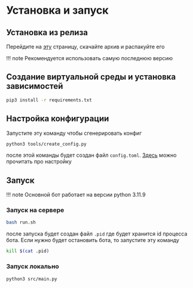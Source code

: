 # Установка и запуск


## Установка из релиза

Перейдите на [эту](https://github.com/HamletSargsyan/livebot/releases/latest) страницу, скачайте архив и распакуйте его

!!! note
    Рекомендуется использовать самую последнюю версию

## Создание виртуальной среды и установка зависимостей

```bash
pip3 install -r requirements.txt
```

## Настройка конфигурации

Запустите эту команду чтобы сгенерировать конфиг

```bash
python3 tools/create_config.py
```

после этой команды будет создан файл `config.toml`. [Здесь](config.md#настройка) можно прочитать про настройку

## Запуск


!!! note
    Основной бот работает на версии python 3.11.9


### Запуск на сервере

```bash
bash run.sh
```

после запуска будет создан файл `.pid` где будет хранится id процесса бота. Если нужно будет остановить бота, то запустите эту команду

```bash
kill $(cat .pid)
```

### Запуск локально

```bash
python3 src/main.py
```

